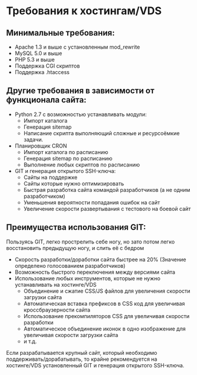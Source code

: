 Требования к хостингам/VDS
===========================

Минимальные требования:
-------------
* Apache 1.3 и выше с установленным mod_rewrite
* MySQL 5.0 и выше
* PHP 5.3 и выше
* Поддержка CGI скриптов
* Поддержка .htaccess


Другие требования в зависимости от функционала сайта:
-------------
* Python 2.7 с возможностью устанавливать модули:
  * Импорт каталога
  * Генерация sitemap
  * Написание скрипта выполняющий сложные и ресурсоёмкие задачи.
* Планировщик СRON
  * Импорт каталога по расписанию
  * Генерация sitemap по расписанию
  * Выполнение любых скриптов  по расписанию
* GIT и генерация открытого SSH-ключа:
  * Сайты на поддержке
  * Сайты которые нужно оптимизировать
  * Быстрая разработка сайта командой разработчиков (а не одним разработчиком)
  * Уменьшения вероятности попадания ошибок на сайт
  * Увеличение скорости развертывания с тестового на боевой сайт
  
Преимущества использования GIT:
-------------
Пользуясь GIT, легко прострелить себе ногу, но зато потом легко восстановить предыдущую ногу, и слить её с бедром
* Скорость разработки/доработки сайта быстрее на 20% (Значение определено голосованием разработчиков)
* Возможность быстрого переключения между версиями сайта
* Использование любых инструментов, которые не нужно устанавливать на хостинге/VDS
  * Объединение и сжатие CSS/JS файлов для увеличения скорости загрузки сайта
  * Автоматическая вставка префиксов в CSS код для увеличивая кроссбраузерности сайта
  * Использование прекомпиляторов CSS для увеличивая скорости разработки
  * Автоматическое объединение иконок в одно изображение для увеличивая скорости загрузки сайта
  * и т.д.
  
Если разрабатывается крупный сайт, который необходимо поддерживать/дорабатывать, то крайне рекомендуется на хостинге/VDS
установленный GIT и генерация открытого SSH-ключа.
